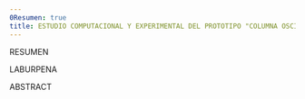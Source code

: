 ```yaml
---
0Resumen: true
title: ESTUDIO COMPUTACIONAL Y EXPERIMENTAL DEL PROTOTIPO "COLUMNA OSCILANTE DE AGUA" PARA EL APROVECHAMIENTO DE ENERGÍA UNDIMOTRIZ
---
```


RESUMEN

LABURPENA

ABSTRACT

